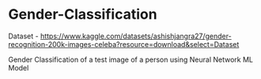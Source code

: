 # Gender-Classification

Dataset - https://www.kaggle.com/datasets/ashishjangra27/gender-recognition-200k-images-celeba?resource=download&select=Dataset

Gender Classification of a test image of a person using Neural Network ML Model
